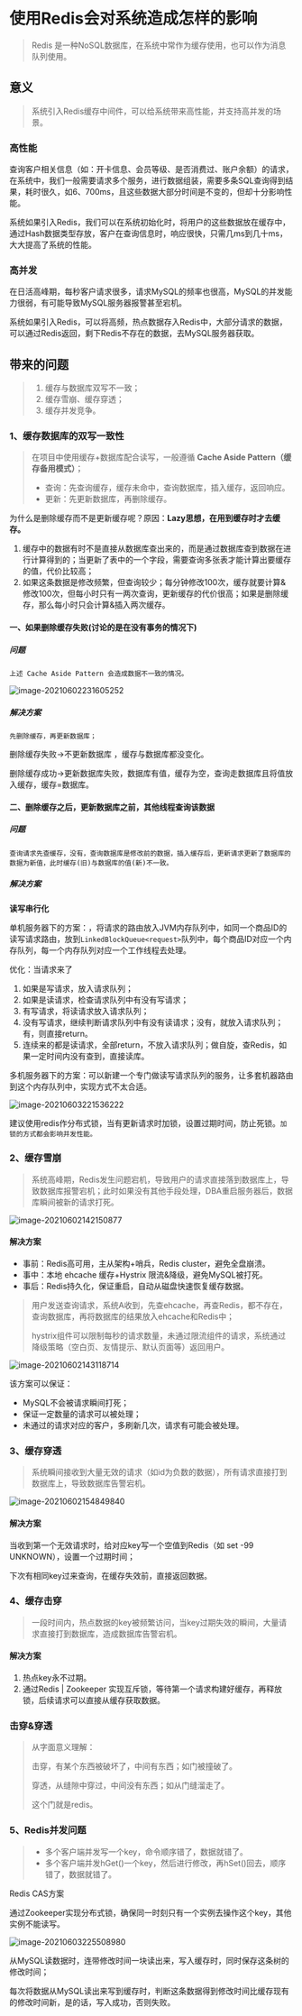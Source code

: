 # 使用Redis会对系统造成怎样的影响

> Redis 是一种NoSQL数据库，在系统中常作为缓存使用，也可以作为消息队列使用。

## 意义

> 系统引入Redis缓存中间件，可以给系统带来高性能，并支持高并发的场景。

### 高性能

查询客户相关信息（如：开卡信息、会员等级、是否消费过、账户余额）的请求，在系统中，我们一般需要请求多个服务，进行数据组装，需要多条SQL查询得到结果，耗时很久，如6、700ms，且这些数据大部分时间是不变的，但却十分影响性能。

系统如果引入Redis，我们可以在系统初始化时，将用户的这些数据放在缓存中，通过Hash数据类型存放，客户在查询信息时，响应很快，只需几ms到几十ms，大大提高了系统的性能。

### 高并发

在日活高峰期，每秒客户请求很多，请求MySQL的频率也很高，MySQL的并发能力很弱，有可能导致MySQL服务器报警甚至宕机。

系统如果引入Redis，可以将高频，热点数据存入Redis中，大部分请求的数据，可以通过Redis返回，剩下Redis不存在的数据，去MySQL服务器获取。

## 带来的问题

> 1. 缓存与数据库双写不一致；
> 2. 缓存雪崩、缓存穿透；
> 3. 缓存并发竞争。

### 1、缓存数据库的双写一致性

> 在项目中使用缓存+数据库配合读写，一般遵循 **Cache Aside Pattern（缓存备用模式）**；
>
> - 查询：先查询缓存，缓存未命中，查询数据库，插入缓存，返回响应。
> - 更新：先更新数据库，再删除缓存。
>

为什么是删除缓存而不是更新缓存呢？原因：**Lazy思想，在用到缓存时才去缓存。**

1. 缓存中的数据有时不是直接从数据库查出来的，而是通过数据库查到数据在进行计算得到的；当更新了表中的一个字段，需要查询多张表才能计算出要缓存的值，代价比较高；
2. 如果这条数据是修改频繁，但查询较少；每分钟修改100次，缓存就要计算&修改100次，但每小时只有一两次查询，更新缓存的代价很高；如果是删除缓存，那么每小时只会计算&插入两次缓存。

#### 一、如果删除缓存失败(讨论的是在没有事务的情况下)

##### 问题

`上述 Cache Aside Pattern 会造成数据不一致的情况。`

![image-20210602231605252](https://i.loli.net/2021/06/02/Lbh2mwKkB3UGaPf.png)

##### 解决方案

`先删除缓存，再更新数据库；`

删除缓存失败->不更新数据库 ，缓存与数据库都没变化。

删除缓存成功->更新数据库失败，数据库有值，缓存为空，查询走数据库且将值放入缓存，缓存=数据库。

#### 二、删除缓存之后，更新数据库之前，其他线程查询该数据

##### 问题

`查询请求先查缓存，没有，查询数据库是修改前的数据，插入缓存后，更新请求更新了数据库的数据为新值，此时缓存(旧)与数据库的值(新)不一致。`

##### 解决方案

**读写串行化**

单机服务器下的方案：，将请求的路由放入JVM内存队列中，如同一个商品ID的读写请求路由，放到`LinkedBlockQueue<request>`队列中，每个商品ID对应一个内存队列，每一个内存队列对应一个工作线程去处理。

优化：当请求来了

1. 如果是写请求，放入请求队列；
2. 如果是读请求，检查请求队列中有没有写请求；
3. 有写请求，将读请求放入请求队列；
4. 没有写请求，继续判断请求队列中有没有读请求；没有，就放入请求队列；有，则直接return。
5. 连续来的都是读请求，全部return，不放入请求队列；做自旋，查Redis，如果一定时间内没有查到，直接读库。

多机服务器下的方案：可以新建一个专门做读写请求队列的服务，让多套机器路由到这个内存队列中，实现方式不太合适。

![image-20210603221536222](https://i.loli.net/2021/06/03/DAX41aEmCtLFhSK.png)

建议使用redis作分布式锁，当有更新请求时加锁，设置过期时间，防止死锁。`加锁的方式都会影响并发性能。`

### 2、缓存雪崩

> 系统高峰期，Redis发生问题宕机，导致用户的请求直接落到数据库上，导致数据库报警宕机；此时如果没有其他手段处理，DBA重启服务器后，数据库瞬间被新的请求打死。

![image-20210602142150877](https://i.loli.net/2021/06/02/2TfLCPrJwHA1Sav.png)

#### 解决方案

- 事前：Redis高可用，主从架构+哨兵，Redis cluster，避免全盘崩溃。
- 事中：本地 ehcache 缓存+Hystrix 限流&降级，避免MySQL被打死。
- 事后：Redis持久化，保证重启，自动从磁盘快速恢复缓存数据。

> 用户发送查询请求，系统A收到，先查ehcache，再查Redis，都不存在，查询数据库，再将数据库的结果放入ehcache和Redis中；
>
> hystrix组件可以限制每秒的请求数量，未通过限流组件的请求，系统通过降级策略（空白页、友情提示、默认页面等）返回用户。



![image-20210602143118714](https://i.loli.net/2021/06/02/VcKtoXs73DUeg9M.png)

该方案可以保证：

- MySQL不会被请求瞬间打死；
- 保证一定数量的请求可以被处理；
- 未通过的请求对应的客户，多刷新几次，请求有可能会被处理。

### 3、缓存穿透

> 系统瞬间接收到大量无效的请求（如id为负数的数据），所有请求直接打到数据库上，导致数据库告警宕机。

![image-20210602154849840](https://i.loli.net/2021/06/02/bKzBlwI9ofCQURh.png)

#### 解决方案

当收到第一个无效请求时，给对应key写一个空值到Redis（如 set -99 UNKNOWN），设置一个过期时间；

下次有相同key过来查询，在缓存失效前，直接返回数据。

### 4、缓存击穿

> 一段时间内，热点数据的key被频繁访问，当key过期失效的瞬间，大量请求直接打到数据库，造成数据库告警宕机。

#### 解决方案

1. 热点key永不过期。
2. 通过Redis | Zookeeper 实现互斥锁，等待第一个请求构建好缓存，再释放锁，后续请求可以直接从缓存获取数据。

### 击穿&穿透

> 从字面意义理解：
>
> 击穿，有某个东西被破坏了，中间有东西；如门被撞破了。
>
> 穿透，从缝隙中穿过，中间没有东西；如从门缝溜走了。
>
> 这个门就是redis。

### 5、Redis并发问题

> - 多个客户端并发写一个key，命令顺序错了，数据就错了。
> - 多个客户端并发hGet()一个key，然后进行修改，再hSet()回去，顺序错了，数据就错了。

Redis CAS方案

通过Zookeeper实现分布式锁，确保同一时刻只有一个实例去操作这个key，其他实例不能读写。

![image-20210603225508980](https://i.loli.net/2021/06/03/3teSilIv5pwY8gU.png)

从MySQL读数据时，连带修改时间一块读出来，写入缓存时，同时保存这条树的修改时间；

每次将数据从MySQL读出来写到缓存时，判断这条数据得到修改时间比缓存现有的修改时间新，是的话，写入成功，否则失败。